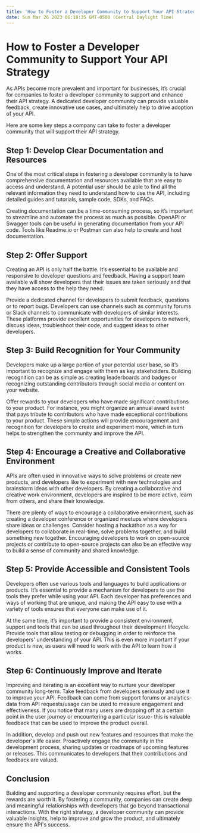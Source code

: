 ```yaml
---
title: 'How to Foster a Developer Community to Support Your API Strategy '
date: Sun Mar 26 2023 06:18:35 GMT-0500 (Central Daylight Time)
---
```


# How to Foster a Developer Community to Support Your API Strategy

As APIs become more prevalent and important for businesses, it’s crucial for companies to foster a developer community to support and enhance their API strategy. A dedicated developer community can provide valuable feedback, create innovative use cases, and ultimately help to drive adoption of your API. 

Here are some key steps a company can take to foster a developer community that will support their API strategy.

## Step 1: Develop Clear Documentation and Resources 

One of the most critical steps in fostering a developer community is to have comprehensive documentation and resources available that are easy to access and understand. A potential user should be able to find all the relevant information they need to understand how to use the API, including detailed guides and tutorials, sample code, SDKs, and FAQs. 

Creating documentation can be a time-consuming process, so it’s important to streamline and automate the process as much as possible. OpenAPI or Swagger tools can be useful in generating documentation from your API code. Tools like Readme.io or Postman can also help to create and host documentation. 

## Step 2: Offer Support 

Creating an API is only half the battle. It’s essential to be available and responsive to developer questions and feedback. Having a support team available will show developers that their issues are taken seriously and that they have access to the help they need. 

Provide a dedicated channel for developers to submit feedback, questions or to report bugs. Developers can use channels such as community forums or Slack channels to communicate with developers of similar interests. These platforms provide excellent opportunities for developers to network, discuss ideas, troubleshoot their code, and suggest ideas to other developers.

## Step 3: Build Recognition for Your Community 

Developers make up a large portion of your potential user base, so it’s important to recognize and engage with them as key stakeholders. Building recognition can be as simple as creating leaderboards and badges or recognizing outstanding contributors through social media or content on your website. 

Offer rewards to your developers who have made significant contributions to your product. For instance, you might organize an annual award event that pays tribute to contributors who have made exceptional contributions to your product. These simple actions will provide encouragement and recognition for developers to create and experiment more, which in turn helps to strengthen the community and improve the API.

## Step 4: Encourage a Creative and Collaborative Environment 

APIs are often used in innovative ways to solve problems or create new products, and developers like to experiment with new technologies and brainstorm ideas with other developers. By creating a collaborative and creative work environment, developers are inspired to be more active, learn from others, and share their knowledge. 

There are plenty of ways to encourage a collaborative environment, such as creating a developer conference or organized meetups where developers share ideas or challenges. Consider hosting a hackathon as a way for developers to collaborate in real-time, solve problems together, and build something new together. Encouraging developers to work on open-source projects or contribute to open-source projects can also be an effective way to build a sense of community and shared knowledge.

## Step 5: Provide Accessible and Consistent Tools 

Developers often use various tools and languages to build applications or products. It’s essential to provide a mechanism for developers to use the tools they prefer while using your API. Each developer has preferences and ways of working that are unique, and making the API easy to use with a variety of tools ensures that everyone can make use of it.

At the same time, it’s important to provide a consistent environment, support and tools that can be used throughout their development lifecycle. Provide tools that allow testing or debugging in order to reinforce the developers' understanding of your API. This is even more important if your product is new, as users will need to work with the API to learn how it works.

## Step 6: Continuously Improve and Iterate 

Improving and iterating is an excellent way to nurture your developer community long-term. Take feedback from developers seriously and use it to improve your API. Feedback can come from support forums or analytics- data from API requests/usage can be used to measure engagement and effectiveness. If you notice that many users are dropping off at a certain point in the user journey or encountering a particular issue- this is valuable feedback that can be used to improve the product overall.

In addition, develop and push out new features and resources that make the developer's life easier. Proactively engage the community in the development process, sharing updates or roadmaps of upcoming features or releases. This communicates to developers that their contributions and feedback are valued.

## Conclusion

Building and supporting a developer community requires effort, but the rewards are worth it. By fostering a community, companies can create deep and meaningful relationships with developers that go beyond transactional interactions. With the right strategy, a developer community can provide valuable insights, help to improve and grow the product, and ultimately ensure the API's success.
